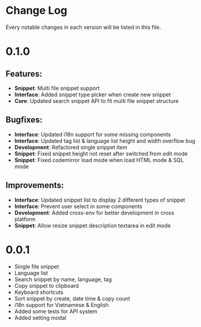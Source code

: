 # Change Log
Every notable changes in each version will be listed in this file.

# 0.1.0
## Features:
- **Snippet**: Multi file snippet support
- **Interface**: Added snippet type picker when create new snippet
- **Core**: Updated search snippet API to fit multi file snippet structure
## Bugfixes:
- **Interface**: Updated i18n support for some missing components
- **Interface**: Updated tag list & language list height and width overflow bug
- **Development**: Refactored single snippet item
- **Snippet**: Fixed snippet height not reset after switched from edit mode
- **Snippet**: Fixed codemirror load mode when load HTML mode & SQL mode
## Improvements:
- **Interface**: Updated snippet list to display 2 different types of snippet
- **Interface**: Prevent user select in some components
- **Development**: Added cross-env for better development in cross platform
- **Snippet**: Allow resize snippet description textarea in edit mode

# 0.0.1
- Single file snippet
- Language list
- Search snippet by name, language, tag
- Copy snippet to clipboard
- Keyboard shortcuts
- Sort snippet by create, date time & copy count
- i18n support for Vietnamese & English
- Added some tests for API system
- Added setting modal